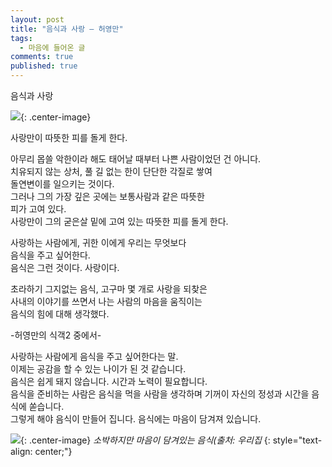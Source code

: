 ```yaml
---
layout: post
title: "음식과 사랑 – 허영만"
tags: 
  - 마음에 들어온 글
comments: true
published: true
---
```


음식과 사랑

![](https://lh3.googleusercontent.com/c1rjuASX4CWERtgg9H-BCHsRuGKizK4hPoLRX3ktoq5YQk6AuNu7s6uhOHwT7Xan71-i2dM4JdLt8reiN_Y=w1000-no-tmp.jpg){: .center-image} 

사랑만이 따뜻한 피를 돌게 한다.
 
아무리 몹쓸 악한이라 해도 태어날 때부터 나쁜 사람이었던 건 아니다.<br/>
치유되지 않는 상처, 풀 길 없는 한이 단단한 각질로 쌓여<br/>
돌연변이를 일으키는 것이다.<br/>
그러나 그의 가장 깊은 곳에는 보통사람과 같은 따뜻한<br/>
피가 고여 있다.<br/>
사랑만이 그의 굳은살 밑에 고여 있는 따뜻한 피를 돌게 한다.<br/>

사랑하는 사람에게, 귀한 이에게 우리는 무엇보다<br/>
음식을 주고 싶어한다.<br/>
음식은 그런 것이다. 사랑이다.<br/>

초라하기 그지없는 음식, 고구마 몇 개로 사랑을 되찾은<br/>
사내의 이야기를 쓰면서 나는 사람의 마음을 움직이는<br/>
음식의 힘에 대해 생각했다.<br/>

-허영만의 식객2 중에서-
>
사랑하는 사람에게 음식을 주고 싶어한다는 말.<br/>
이제는 공감을 할 수 있는 나이가 된 것 같습니다.<br/>
음식은 쉽게 돼지 않습니다. 시간과 노력이 필요합니다.<br/>
음식을 준비하는 사람은 음식을 먹을 사람을 생각하며 기꺼이 자신의 정성과 시간을 음식에 쏟습니다.<br/>
그렇게 해야 음식이 만들어 집니다. 음식에는 마음이 담겨져 있습니다.<br/>

![](https://lh3.googleusercontent.com/m4-_wFp1VHgf-yB5se4CihvtUoCStqKkxfKWfxvCU4XNqz6BJAk2pQIXJcIITnEeM72uL7zV155zN7SHsU0=w1000-no-tmp.jpg){: .center-image}
*소박하지만 마음이 담겨있는 음식(출처: 우리집*
{: style="text-align: center;"}

